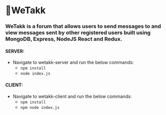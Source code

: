# 🦊WeTakk

### WeTakk is a forum that allows users to send messages to and view messages sent by other registered users built using MongoDB, Express, NodeJS React and Redux.

#### SERVER:
* Navigate to wetakk-server and run the below commands:
  * `npm install`
  * `node index.js`

#### CLIENT:
* Navigate to wetakk-client and run the below commands:
  * `npm install`
  * `npm node index.js`
